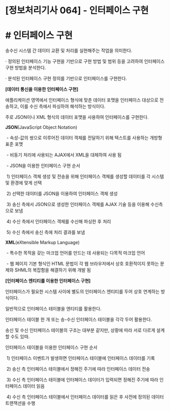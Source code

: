 

# [정보처리기사 064] - 인터페이스 구현



# **# 인터페이스 구현**

송수신 시스템 간 데이터 교환 및 처리를 실현해주는 작업을 의미한다.

· 정의된 인터페이스 기능 구현을 기반으로 구현 방법 및 범위 등을 고려하여 인터페이스 구현 방법을 분석한다.

· 분석된 인터페이스 구현 정의를 기반으로 인터페이스를 구현한다.



**[데이터 통신을 이용한 인터페이스 구현]**

애플리케이션 영역에서 인터페이스 형식에 맞춘 데이터 포맷을 인터페이스 대상으로 전송하고, 이를 수신 측에서 파싱하여 해석하는 방식이다.

주로 JSON이나 XML 형식의 데이터 포맷을 사용하여 인터페이스를 구현한다.



**JSON**(JavaScript Object Notation)

​    \- 속성-값의 쌍으로 이루어진 데이터 객체를 전달하기 위해 텍스트를 사용하는 개방형 표준 포맷

​    \- 비동기 처리에 사용되는 AJAX에서 XML을 대체하여 사용 됨

​    \- JSON을 이용한 인터페이스 구현 순서

​        1) 인터페이스 객체 생성 및 전송을 위해 인터페이스 객체를 생성할 데이터를 각 시스템 및 환경에 맞게 선택

​        2) 선택한 데이터를 JSON을 이용하여 인터페이스 객체 생성

​        3) 송신 측에서 JSON으로 생성한 인터페이스 객체를 AJAX 기술 등을 이용해 수신측으로 보냄

​        4) 수신 측에서 인터페이스 객체를 수신해 파싱한 후 처리 

​        5) 수신 측에서 송신 측에 처리 결과를 보냄



**XML**(eXtensible Markup Language)

​    \- 특수한 목적을 갖는 마크업 언어를 만드는 데 사용되는 다목적 마크업 언어

​    \- 웹 페이지 기본 형식인 HTML 문법이 각 웹 브라우저에서 상호 호환적이지 못하는 문제와 SHML의 복잡함을 해결하기 위해 개발 됨



**[인터페이스 엔티티를 이용한 인터페이스 구현]**

인터페이스가 필요한 시스템 사이에 별도의 인터페이스 엔티티를 두어 상호 연계하는 방식이다.

일반적으로 인터페이스 테이블을 엔티티를 활용한다.

인터페이스 테이블 한 개 또는 송-수신 인터페이스 테이블을 각각 두어 활용한다.

송신 및 수신 인터페이스 테이블의 구조는 대부분 같지만, 상황에 따라 서로 다르게 설계할 수도 있따.



인터페이스 테이블을 이용한 인터페이스 구현 순서

​        1) 인터페이스 이벤트가 발생하면 인터페이스 테이블에 인터페이스 데이터를 기록

​        2) 송신 측 인터페이스 테이블에서 정해진 주기에 따라 인터페이스 데이터 전송

​        3) 수신 측 인터페이스 테이블에 인터페이스 데이터가 입력되면 정해진 주기에 따라 인터페이스 데이터 읽음

​        4) 수신 측 인터페이스 테이블에서 인터페이스 데이터를 읽은 후 사전에 정의된 데이터 트랜잭션을 수행 